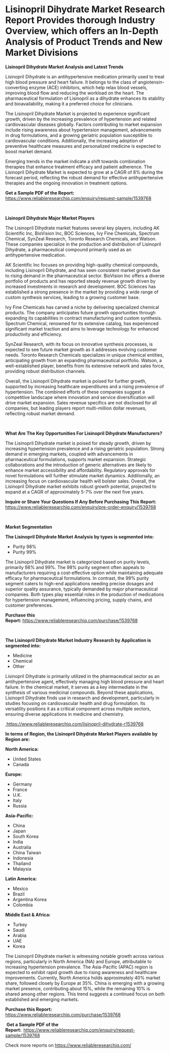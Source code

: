 <p><h1>Lisinopril Dihydrate Market Research Report Provides thorough Industry Overview, which offers an In-Depth Analysis of Product Trends and New Market Divisions</h1></p><p><strong>Lisinopril Dihydrate Market Analysis and Latest Trends</strong></p>
<p><p>Lisinopril Dihydrate is an antihypertensive medication primarily used to treat high blood pressure and heart failure. It belongs to the class of angiotensin-converting enzyme (ACE) inhibitors, which help relax blood vessels, improving blood flow and reducing the workload on the heart. The pharmaceutical formulation of Lisinopril as a dihydrate enhances its stability and bioavailability, making it a preferred choice for clinicians.</p><p>The Lisinopril Dihydrate Market is projected to experience significant growth, driven by the increasing prevalence of hypertension and related cardiovascular diseases globally. Factors contributing to market expansion include rising awareness about hypertension management, advancements in drug formulations, and a growing geriatric population susceptible to cardiovascular conditions. Additionally, the increasing adoption of preventive healthcare measures and personalized medicine is expected to boost market demand.</p><p>Emerging trends in the market indicate a shift towards combination therapies that enhance treatment efficacy and patient adherence. The Lisinopril Dihydrate Market is expected to grow at a CAGR of 8% during the forecast period, reflecting the robust demand for effective antihypertensive therapies and the ongoing innovation in treatment options.</p></p>
<p><strong>Get a Sample PDF of the Report:&nbsp;</strong> <a href="https://www.reliableresearchiq.com/enquiry/request-sample/1539768?utm_campaign=1877&utm_medium=2&utm_source=Github&utm_content=ia&utm_term=30012025&utm_id=lisinopril-dihydrate">https://www.reliableresearchiq.com/enquiry/request-sample/1539768</a></p>
<p>&nbsp;</p>
<p><strong>Lisinopril Dihydrate Major Market Players</strong></p>
<p><p>The Lisinopril Dihydrate market features several key players, including AK Scientific Inc, BioVision Inc, BOC Sciences, Ivy Fine Chemicals, Spectrum Chemical, SynZeal Research, Toronto Research Chemicals, and Watson. These companies specialize in the production and distribution of Lisinopril Dihydrate, a pharmaceutical compound primarily used as an antihypertensive medication.</p><p>AK Scientific Inc focuses on providing high-quality chemical compounds, including Lisinopril Dihydrate, and has seen consistent market growth due to rising demand in the pharmaceutical sector. BioVision Inc offers a diverse portfolio of products and has reported steady revenue growth driven by increased investments in research and development. BOC Sciences has established a strong presence in the market by providing a wide range of custom synthesis services, leading to a growing customer base.</p><p>Ivy Fine Chemicals has carved a niche by delivering specialized chemical products. The company anticipates future growth opportunities through expanding its capabilities in contract manufacturing and custom synthesis. Spectrum Chemical, renowned for its extensive catalog, has experienced significant market traction and aims to leverage technology for enhanced productivity and efficiency.</p><p>SynZeal Research, with its focus on innovative synthesis processes, is expected to see future market growth as it addresses evolving customer needs. Toronto Research Chemicals specializes in unique chemical entities, anticipating growth from an expanding pharmaceutical portfolio. Watson, a well-established player, benefits from its extensive network and sales force, providing robust distribution channels.</p><p>Overall, the Lisinopril Dihydrate market is poised for further growth, supported by increasing healthcare expenditures and a rising prevalence of hypertension. The combined efforts of these companies suggest a competitive landscape where innovation and service diversification will drive market expansion. Sales revenue specifics are not disclosed for all companies, but leading players report multi-million dollar revenues, reflecting robust market demand.</p></p>
<p>&nbsp;</p>
<p><strong>What Are The Key Opportunities For Lisinopril Dihydrate Manufacturers?</strong></p>
<p><p>The Lisinopril Dihydrate market is poised for steady growth, driven by increasing hypertension prevalence and a rising geriatric population. Strong demand in emerging markets, coupled with advancements in pharmaceutical formulations, supports market expansion. Strategic collaborations and the introduction of generic alternatives are likely to enhance market accessibility and affordability. Regulatory approvals for novel formulations will further stimulate market dynamics. Additionally, an increasing focus on cardiovascular health will bolster sales. Overall, the Lisinopril Dihydrate market exhibits robust growth potential, projected to expand at a CAGR of approximately 5-7% over the next five years.</p></p>
<p><strong>Inquire or Share Your Questions If Any Before Purchasing This Report:</strong> <a href="https://www.reliableresearchiq.com/enquiry/pre-order-enquiry/1539768?utm_campaign=1877&utm_medium=2&utm_source=Github&utm_content=ia&utm_term=30012025&utm_id=lisinopril-dihydrate">https://www.reliableresearchiq.com/enquiry/pre-order-enquiry/1539768</a></p>
<p>&nbsp;</p>
<p><strong>Market Segmentation</strong></p>
<p><strong>The Lisinopril Dihydrate Market Analysis by types is segmented into:</strong></p>
<p><ul><li>Purity 98%</li><li>Purity 99%</li></ul></p>
<p><p>The Lisinopril Dihydrate market is categorized based on purity levels, primarily 98% and 99%. The 98% purity segment often appeals to manufacturers requiring a cost-effective option while maintaining adequate efficacy for pharmaceutical formulations. In contrast, the 99% purity segment caters to high-end applications needing precise dosages and superior quality assurance, typically demanded by major pharmaceutical companies. Both types play essential roles in the production of medications for hypertension management, influencing pricing, supply chains, and customer preferences.</p></p>
<p><strong>Purchase this Report:&nbsp;</strong><a href="https://www.reliableresearchiq.com/purchase/1539768?utm_campaign=1877&utm_medium=2&utm_source=Github&utm_content=ia&utm_term=30012025&utm_id=lisinopril-dihydrate">https://www.reliableresearchiq.com/purchase/1539768</a></p>
<p>&nbsp;</p>
<p><strong>The Lisinopril Dihydrate Market Industry Research by Application is segmented into:</strong></p>
<p><ul><li>Medicine</li><li>Chemical</li><li>Other</li></ul></p>
<p><p>Lisinopril Dihydrate is primarily utilized in the pharmaceutical sector as an antihypertensive agent, effectively managing high blood pressure and heart failure. In the chemical market, it serves as a key intermediate in the synthesis of various medicinal compounds. Beyond these applications, Lisinopril Dihydrate finds use in research and development, particularly in studies focusing on cardiovascular health and drug formulation. Its versatility positions it as a critical component across multiple sectors, ensuring diverse applications in medicine and chemistry.</p></p>
<p><a href="https://www.reliableresearchiq.com/lisinopril-dihydrate-r1539768?utm_campaign=1877&utm_medium=2&utm_source=Github&utm_content=ia&utm_term=30012025&utm_id=lisinopril-dihydrate">&nbsp;https://www.reliableresearchiq.com/lisinopril-dihydrate-r1539768</a></p>
<p><strong>In terms of Region, the Lisinopril Dihydrate Market Players available by Region are:</strong></p>
<p>
    <p> <strong> North America: </strong>
        <ul>
            <li>United States</li>
            <li>Canada</li>
        </ul>
        </p> 
    <p> <strong> Europe: </strong>
        <ul>
            <li>Germany</li>
            <li>France</li>
            <li>U.K.</li>
            <li>Italy</li>
            <li>Russia</li>
        </ul>
        </p> 
    <p> <strong> Asia-Pacific: </strong>
        <ul>
            <li>China</li>
            <li>Japan</li>
            <li>South Korea</li>
            <li>India</li>
            <li>Australia</li>
            <li>China Taiwan</li>
            <li>Indonesia</li>
            <li>Thailand</li>
            <li>Malaysia</li>
        </ul>
        </p> 
    <p> <strong> Latin America: </strong>
        <ul>
            <li>Mexico</li>
            <li>Brazil</li>
            <li>Argentina Korea</li>
            <li>Colombia</li>
        </ul>
        </p> 
    <p> <strong> Middle East & Africa: </strong>
        <ul>
            <li>Turkey</li>
            <li>Saudi</li>
            <li>Arabia</li>
            <li>UAE</li>
            <li>Korea</li>
        </ul>
    </p>
    </p>
<p><p>The Lisinopril Dihydrate market is witnessing notable growth across various regions, particularly in North America (NA) and Europe, attributable to increasing hypertension prevalence. The Asia-Pacific (APAC) region is expected to exhibit rapid growth due to rising awareness and healthcare improvements. Currently, North America holds approximately 40% market share, followed closely by Europe at 35%. China is emerging with a growing market presence, contributing about 15%, while the remaining 10% is shared among other regions. This trend suggests a continued focus on both established and emerging markets.</p></p>
<p><strong>Purchase this Report: </strong><a href="https://www.reliableresearchiq.com/purchase/1539768?utm_campaign=1877&utm_medium=2&utm_source=Github&utm_content=ia&utm_term=30012025&utm_id=lisinopril-dihydrate">https://www.reliableresearchiq.com/purchase/1539768</a></p>
<p>&nbsp;<strong>Get a Sample PDF of the Report:&nbsp;&nbsp;</strong><a href="https://www.reliableresearchiq.com/enquiry/request-sample/1539768?utm_campaign=1877&utm_medium=2&utm_source=Github&utm_content=ia&utm_term=30012025&utm_id=lisinopril-dihydrate">https://www.reliableresearchiq.com/enquiry/request-sample/1539768</a></p>
<p><strong></strong></p>
<p>Check more reports on <a href="https://www.reliableresearchiq.com/?utm_campaign=1877&utm_medium=2&utm_source=Github&utm_content=ia&utm_term=30012025&utm_id=lisinopril-dihydrate">https://www.reliableresearchiq.com/</a></p>